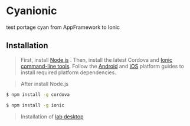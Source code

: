 Cyanionic
===================

test portage cyan from AppFramework to Ionic

Installation
-------------

>First, install [Node.js](http://nodejs.org/) . Then, install the latest Cordova and [Ionic](http://ionicframework.com/getting-started/) [command-line tools](https://npmjs.org/package/ionic). Follow the [Android](http://cordova.apache.org/docs/en/5.1.1/guide/platforms/android/index.html) and [iOS](http://cordova.apache.org/docs/en/5.1.1/guide/platforms/ios/index.html) platform guides to install required platform dependencies.

>After install Node.js

```sh
$ npm install -g cordova
```

```sh
$ npm install -g ionic
```

>Installation of [lab desktop](http://lab.ionic.io/) 
